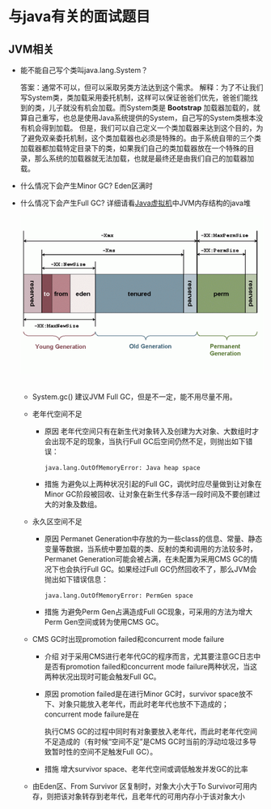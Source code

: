 # 与java有关的面试题目

## JVM相关
* 能不能自己写个类叫java.lang.System？

    答案：通常不可以，但可以采取另类方法达到这个需求。 
    解释：为了不让我们写System类，类加载采用委托机制，这样可以保证爸爸们优先，爸爸们能找到的类，儿子就没有机会加载。而System类是 __Bootstrap__ 加载器加载的，就算自己重写，也总是使用Java系统提供的System，自己写的System类根本没有机会得到加载。
    但是，我们可以自己定义一个类加载器来达到这个目的，为了避免双亲委托机制，这个类加载器也必须是特殊的。由于系统自带的三个类加载器都加载特定目录下的类，如果我们自己的类加载器放在一个特殊的目录，那么系统的加载器就无法加载，也就是最终还是由我们自己的加载器加载。

* 什么情况下会产生Minor GC?
    Eden区满时
* 什么情况下会产生Full GC?
    详细请看[Java虚拟机]()中JVM内存结构的java堆
    <div align="center"><img src="../../resources/images/java/jvm/ppt_img.gif"></div></br> 

    * System.gc() 
        建议JVM Full GC，但是不一定，能不用尽量不用。
    * 老年代空间不足
        * 原因
            老年代空间只有在新生代对象转入及创建为大对象、大数组时才会出现不足的现象，当执行Full GC后空间仍然不足，则抛出如下错误：
            ```shell
            java.lang.OutOfMemoryError: Java heap space 
            ```
        * 措施
            为避免以上两种状况引起的Full GC，调优时应尽量做到让对象在Minor GC阶段被回收、让对象在新生代多存活一段时间及不要创建过大的对象及数组。
    * 永久区空间不足
        * 原因
            Permanet Generation中存放的为一些class的信息、常量、静态变量等数据，当系统中要加载的类、反射的类和调用的方法较多时，Permanet Generation可能会被占满，在未配置为采用CMS GC的情况下也会执行Full GC。如果经过Full GC仍然回收不了，那么JVM会抛出如下错误信息：
            ```shell
            java.lang.OutOfMemoryError: PermGen space 
            ```
        * 措施
            为避免Perm Gen占满造成Full GC现象，可采用的方法为增大Perm Gen空间或转为使用CMS GC。
    * CMS GC时出现promotion failed和concurrent mode failure
        * 介绍
            对于采用CMS进行老年代GC的程序而言，尤其要注意GC日志中是否有promotion failed和concurrent mode failure两种状况，当这两种状况出现时可能会触发Full GC。
        * 原因
            promotion failed是在进行Minor GC时，survivor space放不下、对象只能放入老年代，而此时老年代也放不下造成的；concurrent mode failure是在

            执行CMS GC的过程中同时有对象要放入老年代，而此时老年代空间不足造成的（有时候“空间不足”是CMS GC时当前的浮动垃圾过多导致暂时性的空间不足触发Full GC）。
        * 措施
            增大survivor space、老年代空间或调低触发并发GC的比率
    
    * 由Eden区、From Survivor 区复制时，对象大小大于To Survivor可用内存，则把该对象转存到老年代，且老年代的可用内存小于该对象大小
        
